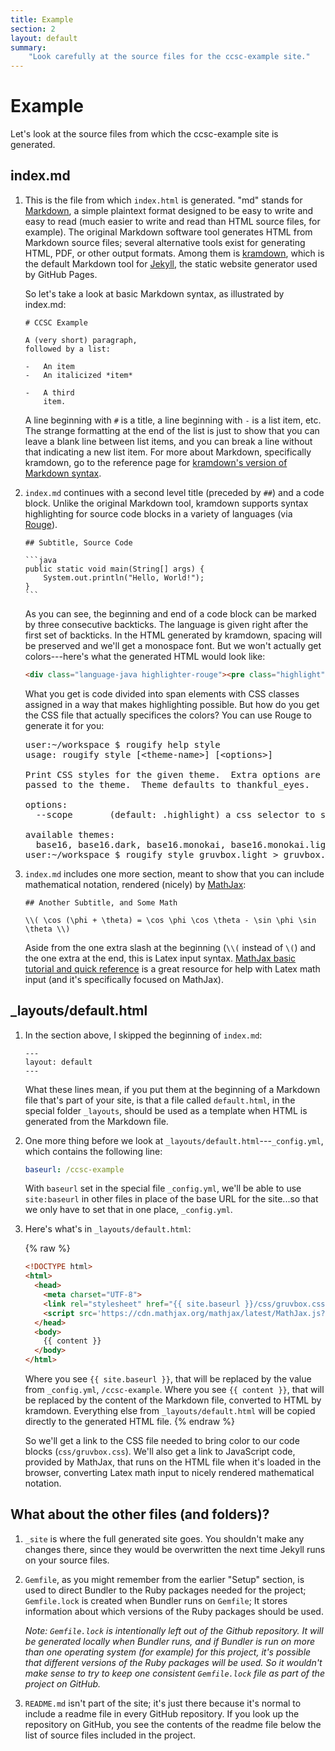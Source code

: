 ```yaml
---
title: Example
section: 2
layout: default
summary:
    "Look carefully at the source files for the ccsc-example site."
---
```


# Example

Let's look at the source files from which the ccsc-example
site is generated.

## index.md

1.  This is the file from which `index.html` is generated.  "md" stands for
    [Markdown](https://daringfireball.net/projects/markdown/), a simple
    plaintext format designed to be easy to write and easy to read (much
    easier to write and read than HTML source files, for example).  The
    original Markdown software tool generates HTML from Markdown source
    files; several alternative tools exist for generating HTML, PDF, or
    other output formats.  Among them is
    [kramdown](http://kramdown.gettalong.org/), which is the default
    Markdown tool for [Jekyll](https://jekyllrb.com/), the static website
    generator used by GitHub Pages.

    So let's take a look at basic Markdown syntax, as illustrated by
    index.md:

    ```
    # CCSC Example

    A (very short) paragraph,
    followed by a list:

    -   An item
    -   An italicized *item*

    -   A third
        item.
    ```

    A line beginning with `#` is a title, a line beginning with `-` is a
    list item, etc.  The strange formatting at the end of the list is just
    to show that you can leave a blank line between list items, and you can
    break a line without that indicating a new list item.  For more about
    Markdown, specifically kramdown, go to the reference page for
    [kramdown's version of Markdown syntax](http://kramdown.gettalong.org/syntax.html).

2.  `index.md` continues with a second level title (preceded by `##`) and a code block.
    Unlike the original Markdown tool, kramdown supports syntax highlighting
    for source code blocks in a variety of languages (via
    [Rouge](http://rouge.jneen.net/)).

    ~~~
    ## Subtitle, Source Code

    ```java
    public static void main(String[] args) {
        System.out.println("Hello, World!");
    }
    ```
    ~~~

    As you can see, the beginning and end of a code block can be marked by
    three consecutive backticks.  The language is given right after the first
    set of backticks.  In the HTML generated by kramdown, spacing will be
    preserved and we'll get a monospace font.  But we won't actually get
    colors---here's what the generated HTML would look like:

    ```html
    <div class="language-java highlighter-rouge"><pre class="highlight"><code><span class="kd">public</span> <span class="kd">static</span> <span class="kt">void</span> <span class="nf">main</span><span class="o">(</span><span class="n">String</span><span class="o">[]</span> <span class="n">args</span><span class="o">)</span> <span class="o">{</span>...
    ```

    What you get is code divided into span elements with CSS classes assigned
    in a way that makes highlighting possible.  But how do you get the CSS
    file that actually specifices the colors?  You can use Rouge to generate
    it for you:

    <pre>
    <span class="muted">user:~/workspace $</span> rougify help style
    <span class="muted">usage: rougify style [&lt;theme-name&gt;] [&lt;options&gt;]

    Print CSS styles for the given theme.  Extra options are
    passed to the theme.  Theme defaults to thankful_eyes.

    options:
      --scope       (default: .highlight) a css selector to scope by

    available themes:
      base16, base16.dark, base16.monokai, base16.monokai.light, base16.solarized, base16.solarized.dark, colorful, github, gruvbox, gruvbox.light, molokai, monokai, monokai.sublime, thankful_eyes
    user:~/workspace $</span> rougify style gruvbox.light &gt; gruvbox.css
    </pre>

3.  `index.md` includes one more section, meant to show that you can
    include mathematical notation, rendered (nicely) by
    [MathJax](https://www.mathjax.org/):

    ```
    ## Another Subtitle, and Some Math

    \\( \cos (\phi + \theta) = \cos \phi \cos \theta - \sin \phi \sin \theta \\)
    ```

    Aside from the one extra slash at the beginning (`\\(` instead of
    `\(`) and the one extra at the end, this is Latex input syntax.
    [MathJax basic tutorial and quick reference](http://meta.math.stackexchange.com/questions/5020/mathjax-basic-tutorial-and-quick-reference)
    is a great resource for help with Latex math input (and it's
    specifically focused on MathJax).

## _layouts/default.html

1.  In the section above, I skipped the beginning of `index.md`:

    ```
    ---
    layout: default
    ---
    ```

    What these lines mean, if you put them at the beginning of a Markdown
    file that's part of your site, is that a file called `default.html`,
    in the special folder `_layouts`, should be used as a template when
    HTML is generated from the Markdown file.

2.  One more thing before we
    look at `_layouts/default.html`---`_config.yml`, which contains the
    following line:

    ```yaml
    baseurl: /ccsc-example
    ```

    With `baseurl` set in the special file `_config.yml`, we'll be able
    to use `site:baseurl` in other files in place of the base URL for
    the site...so that we only have to set that in one place, `_config.yml`.

3.  Here's what's in
    `_layouts/default.html`:

    {% raw %}
    ```html
    <!DOCTYPE html>
    <html>
      <head>
        <meta charset="UTF-8">
        <link rel="stylesheet" href="{{ site.baseurl }}/css/gruvbox.css" />
        <script src='https://cdn.mathjax.org/mathjax/latest/MathJax.js?config=TeX-AMS_CHTML'></script>
      </head>
      <body>
        {{ content }}
      </body>
    </html>
    ```

    Where you see `{{ site.baseurl }}`, that will be replaced by the
    value from `_config.yml`, `/ccsc-example`.  Where you see `{{ content }}`,
    that will be replaced by the content of the Markdown file, converted
    to HTML by kramdown.  Everything else from `_layouts/default.html`
    will be copied directly to the generated HTML file.
    {% endraw %}

    So we'll get a link to the CSS file needed to bring color to our
    code blocks (`css/gruvbox.css`).  We'll also get a link to JavaScript
    code, provided by MathJax, that runs on the HTML file when it's
    loaded in the browser, converting Latex math input to nicely
    rendered mathematical notation.

## What about the other files (and folders)?

1.  `_site` is where the full generated site goes.  You shouldn't make
    any changes there, since they would be overwritten the next time
    Jekyll runs on your source files.

2.  `Gemfile`, as you might remember from the earlier "Setup" section,
    is used to direct Bundler to the Ruby packages needed for the
    project; `Gemfile.lock` is created when Bundler runs on `Gemfile`;
    It stores information about which versions of the Ruby packages
    should be used.

    *Note: `Gemfile.lock` is intentionally left out of the Github
    repository.  It will be generated locally when Bundler runs, and
    if Bundler is run on more than one operating system (for example)
    for this project, it's possible that different versions of the
    Ruby packages will be used.  So it wouldn't make sense to try to keep
    one consistent `Gemfile.lock` file as part of the project on
    GitHub.*

3.  `README.md` isn't part of the site; it's just there because it's
    normal to include a readme file in every GitHub repository.  If you
    look up the repository on GitHub, you see the contents of the
    readme file below the list of source files included in the project.